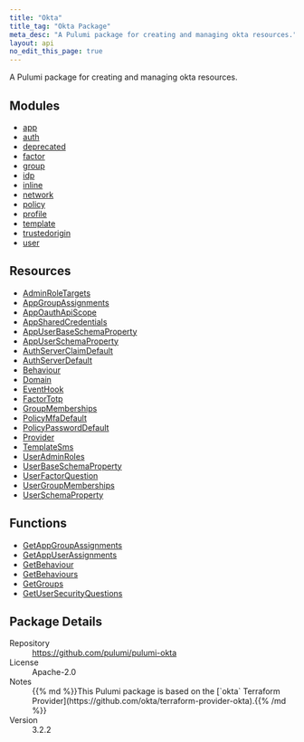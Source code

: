 ```yaml
---
title: "Okta"
title_tag: "Okta Package"
meta_desc: "A Pulumi package for creating and managing okta resources."
layout: api
no_edit_this_page: true
---
```


<!-- WARNING: this file was generated by Pulumi Docs Generator. -->
<!-- Do not edit by hand unless you're certain you know what you are doing! -->

A Pulumi package for creating and managing okta resources.

<h2 id="modules">Modules</h2>
<ul class="api">
    <li><a href="app/" title="app"><span class="api-symbol api-symbol--module"></span>app</a></li>
    <li><a href="auth/" title="auth"><span class="api-symbol api-symbol--module"></span>auth</a></li>
    <li><a href="deprecated/" title="deprecated"><span class="api-symbol api-symbol--module"></span>deprecated</a></li>
    <li><a href="factor/" title="factor"><span class="api-symbol api-symbol--module"></span>factor</a></li>
    <li><a href="group/" title="group"><span class="api-symbol api-symbol--module"></span>group</a></li>
    <li><a href="idp/" title="idp"><span class="api-symbol api-symbol--module"></span>idp</a></li>
    <li><a href="inline/" title="inline"><span class="api-symbol api-symbol--module"></span>inline</a></li>
    <li><a href="network/" title="network"><span class="api-symbol api-symbol--module"></span>network</a></li>
    <li><a href="policy/" title="policy"><span class="api-symbol api-symbol--module"></span>policy</a></li>
    <li><a href="profile/" title="profile"><span class="api-symbol api-symbol--module"></span>profile</a></li>
    <li><a href="template/" title="template"><span class="api-symbol api-symbol--module"></span>template</a></li>
    <li><a href="trustedorigin/" title="trustedorigin"><span class="api-symbol api-symbol--module"></span>trustedorigin</a></li>
    <li><a href="user/" title="user"><span class="api-symbol api-symbol--module"></span>user</a></li>
</ul>

<h2 id="resources">Resources</h2>
<ul class="api">
    <li><a href="adminroletargets" title="AdminRoleTargets"><span class="api-symbol api-symbol--resource"></span>AdminRoleTargets</a></li>
    <li><a href="appgroupassignments" title="AppGroupAssignments"><span class="api-symbol api-symbol--resource"></span>AppGroupAssignments</a></li>
    <li><a href="appoauthapiscope" title="AppOauthApiScope"><span class="api-symbol api-symbol--resource"></span>AppOauthApiScope</a></li>
    <li><a href="appsharedcredentials" title="AppSharedCredentials"><span class="api-symbol api-symbol--resource"></span>AppSharedCredentials</a></li>
    <li><a href="appuserbaseschemaproperty" title="AppUserBaseSchemaProperty"><span class="api-symbol api-symbol--resource"></span>AppUserBaseSchemaProperty</a></li>
    <li><a href="appuserschemaproperty" title="AppUserSchemaProperty"><span class="api-symbol api-symbol--resource"></span>AppUserSchemaProperty</a></li>
    <li><a href="authserverclaimdefault" title="AuthServerClaimDefault"><span class="api-symbol api-symbol--resource"></span>AuthServerClaimDefault</a></li>
    <li><a href="authserverdefault" title="AuthServerDefault"><span class="api-symbol api-symbol--resource"></span>AuthServerDefault</a></li>
    <li><a href="behaviour" title="Behaviour"><span class="api-symbol api-symbol--resource"></span>Behaviour</a></li>
    <li><a href="domain" title="Domain"><span class="api-symbol api-symbol--resource"></span>Domain</a></li>
    <li><a href="eventhook" title="EventHook"><span class="api-symbol api-symbol--resource"></span>EventHook</a></li>
    <li><a href="factortotp" title="FactorTotp"><span class="api-symbol api-symbol--resource"></span>FactorTotp</a></li>
    <li><a href="groupmemberships" title="GroupMemberships"><span class="api-symbol api-symbol--resource"></span>GroupMemberships</a></li>
    <li><a href="policymfadefault" title="PolicyMfaDefault"><span class="api-symbol api-symbol--resource"></span>PolicyMfaDefault</a></li>
    <li><a href="policypassworddefault" title="PolicyPasswordDefault"><span class="api-symbol api-symbol--resource"></span>PolicyPasswordDefault</a></li>
    <li><a href="provider" title="Provider"><span class="api-symbol api-symbol--resource"></span>Provider</a></li>
    <li><a href="templatesms" title="TemplateSms"><span class="api-symbol api-symbol--resource"></span>TemplateSms</a></li>
    <li><a href="useradminroles" title="UserAdminRoles"><span class="api-symbol api-symbol--resource"></span>UserAdminRoles</a></li>
    <li><a href="userbaseschemaproperty" title="UserBaseSchemaProperty"><span class="api-symbol api-symbol--resource"></span>UserBaseSchemaProperty</a></li>
    <li><a href="userfactorquestion" title="UserFactorQuestion"><span class="api-symbol api-symbol--resource"></span>UserFactorQuestion</a></li>
    <li><a href="usergroupmemberships" title="UserGroupMemberships"><span class="api-symbol api-symbol--resource"></span>UserGroupMemberships</a></li>
    <li><a href="userschemaproperty" title="UserSchemaProperty"><span class="api-symbol api-symbol--resource"></span>UserSchemaProperty</a></li>
</ul>

<h2 id="functions">Functions</h2>
<ul class="api">
    <li><a href="getappgroupassignments" title="GetAppGroupAssignments"><span class="api-symbol api-symbol--function"></span>GetAppGroupAssignments</a></li>
    <li><a href="getappuserassignments" title="GetAppUserAssignments"><span class="api-symbol api-symbol--function"></span>GetAppUserAssignments</a></li>
    <li><a href="getbehaviour" title="GetBehaviour"><span class="api-symbol api-symbol--function"></span>GetBehaviour</a></li>
    <li><a href="getbehaviours" title="GetBehaviours"><span class="api-symbol api-symbol--function"></span>GetBehaviours</a></li>
    <li><a href="getgroups" title="GetGroups"><span class="api-symbol api-symbol--function"></span>GetGroups</a></li>
    <li><a href="getusersecurityquestions" title="GetUserSecurityQuestions"><span class="api-symbol api-symbol--function"></span>GetUserSecurityQuestions</a></li>
</ul>

<h2 id="package-details">Package Details</h2>
<dl class="package-details">
	<dt>Repository</dt>
	<dd><a href="https://github.com/pulumi/pulumi-okta">https://github.com/pulumi/pulumi-okta</a></dd>
	<dt>License</dt>
	<dd>Apache-2.0</dd>
	<dt>Notes</dt>
	<dd>{{% md %}}This Pulumi package is based on the [`okta` Terraform Provider](https://github.com/okta/terraform-provider-okta).{{% /md %}}</dd>
	<dt>Version</dt>
	<dd>3.2.2</dd>
</dl>

